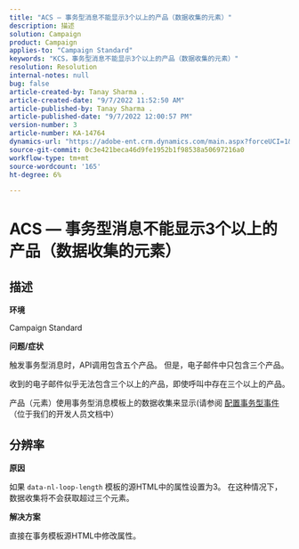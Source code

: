 ```yaml
---
title: "ACS — 事务型消息不能显示3个以上的产品（数据收集的元素）"
description: 描述
solution: Campaign
product: Campaign
applies-to: "Campaign Standard"
keywords: "KCS，事务型消息不能显示3个以上的产品（数据收集的元素）"
resolution: Resolution
internal-notes: null
bug: false
article-created-by: Tanay Sharma .
article-created-date: "9/7/2022 11:52:50 AM"
article-published-by: Tanay Sharma .
article-published-date: "9/7/2022 12:00:57 PM"
version-number: 3
article-number: KA-14764
dynamics-url: "https://adobe-ent.crm.dynamics.com/main.aspx?forceUCI=1&pagetype=entityrecord&etn=knowledgearticle&id=4e678f96-a32e-ed11-9db1-002248086735"
source-git-commit: 0c3e421beca46d9fe1952b1f98538a50697216a0
workflow-type: tm+mt
source-wordcount: '165'
ht-degree: 6%

---
```


# ACS — 事务型消息不能显示3个以上的产品（数据收集的元素）

## 描述


<b>环境</b>

Campaign Standard



<b>问题/症状</b>

触发事务型消息时，API调用包含五个产品。 但是，电子邮件中只包含三个产品。

收到的电子邮件似乎无法包含三个以上的产品，即使呼叫中存在三个以上的产品。

产品（元素）使用事务型消息模板上的数据收集来显示(请参阅 [配置事务型事件](https://experienceleague.adobe.com/docs/campaign-standard/using/communication-channels/transactional-messaging/event-configuration/configuring-transactional-event.html?lang=en)（位于我们的开发人员文档中）


## 分辨率


<b>原因</b>

如果 `data-nl-loop-length` 模板的源HTML中的属性设置为3。 在这种情况下，数据收集将不会获取超过三个元素。



<b>解决方案</b>

直接在事务模板源HTML中修改属性。



